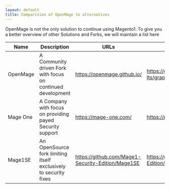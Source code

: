 ```yaml
---
layout: default
title: Comparision of OpenMage to alternatives
---
```




OpenMage is not the only solution to continue using Magento1.
To give you a better overview of other Solutions and Forks, we will maintain a list here



| Name | Description | URLs | People Behind it |
| ---- | ----------- | ---- | ------------------------ |
| OpenMage | A Community driven Fork with focus on continued development | https://openmage.github.io/ | https://github.com/OpenMage/magento-lts/graphs/contributors |
| Mage One | A Company with focus on providing payed Security support | https://mage-one.com/ | https://mage-one.com/team/ |
| Mage1SE  | An OpenSource fork limiting itself exclusively to security fixes | https://github.com/Mage1-Security-Edition/Mage1SE | https://github.com/Mage1-Security-Edition/Mage1SE/graphs/contributors |

